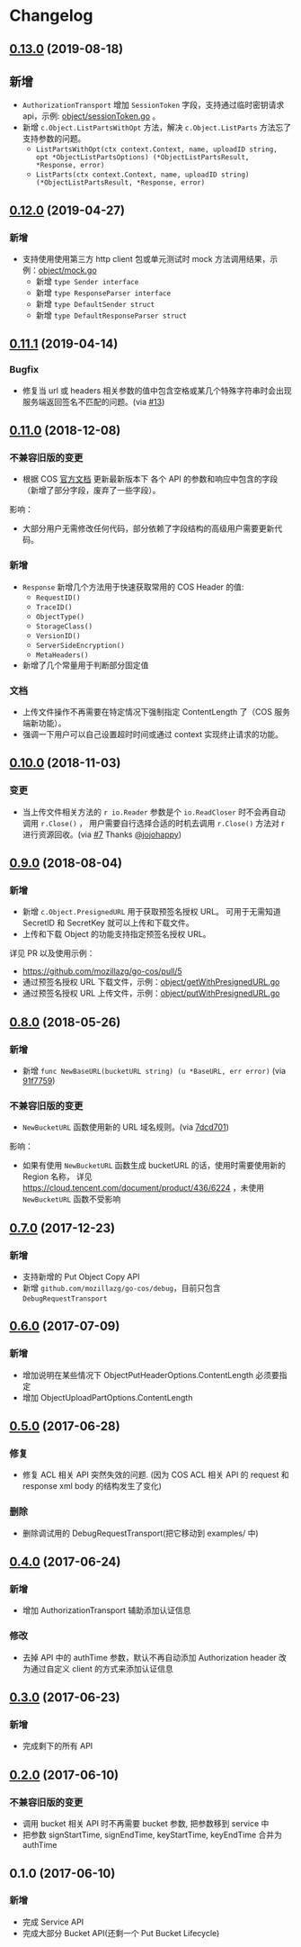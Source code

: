 # Changelog

## [0.13.0] (2019-08-18)

## 新增

* `AuthorizationTransport` 增加 `SessionToken` 字段，支持通过临时密钥请求 api，示例: [object/sessionToken.go](./_example/object/sessionToken.go) 。
* 新增 `c.Object.ListPartsWithOpt` 方法，解决 `c.Object.ListParts` 方法忘了支持参数的问题。
  * `ListPartsWithOpt(ctx context.Context, name, uploadID string, opt *ObjectListPartsOptions) (*ObjectListPartsResult, *Response, error)`
  * `ListParts(ctx context.Context, name, uploadID string) (*ObjectListPartsResult, *Response, error)`


## [0.12.0] (2019-04-27)

### 新增

* 支持使用使用第三方 http client 包或单元测试时 mock 方法调用结果，示例：[object/mock.go](./_example/object/mock.go)
  * 新增 `type Sender interface`
  * 新增 `type ResponseParser interface`
  * 新增 `type DefaultSender struct`
  * 新增 `type DefaultResponseParser struct`


## [0.11.1] (2019-04-14)

### Bugfix

* 修复当 url 或 headers 相关参数的值中包含空格或某几个特殊字符串时会出现服务端返回签名不匹配的问题。(via [#13])


## [0.11.0] (2018-12-08)

### 不兼容旧版的变更

* 根据 COS [官方文档](https://cloud.tencent.com/document/product/436/7751) 更新最新版本下
  各个 API 的参数和响应中包含的字段（新增了部分字段，废弃了一些字段）。

影响：

* 大部分用户无需修改任何代码，部分依赖了字段结构的高级用户需要更新代码。

### 新增

* `Response` 新增几个方法用于快速获取常用的 COS Header 的值:
  * `RequestID()`
  * `TraceID()`
  * `ObjectType()`
  * `StorageClass()`
  * `VersionID()`
  * `ServerSideEncryption()`
  * `MetaHeaders()`
* 新增了几个常量用于判断部分固定值

### 文档

* 上传文件操作不再需要在特定情况下强制指定 ContentLength 了（COS 服务端新功能）。
* 强调一下用户可以自己设置超时时间或通过 context 实现终止请求的功能。


## [0.10.0] (2018-11-03)

### 变更

* 当上传文件相关方法的 `r io.Reader` 参数是个 `io.ReadCloser` 时不会再自动调用 `r.Close()` ，
  用户需要自行选择合适的时机去调用 `r.Close()` 方法对 r 进行资源回收。(via [#7] Thanks [@jojohappy])


## [0.9.0] (2018-08-04)

### 新增

* 新增 `c.Object.PresignedURL` 用于获取预签名授权 URL。
  可用于无需知道 SecretID 和 SecretKey 就可以上传和下载文件。
* 上传和下载 Object 的功能支持指定预签名授权 URL。

详见 PR 以及使用示例：

* https://github.com/mozillazg/go-cos/pull/5
* 通过预签名授权 URL 下载文件，示例：[object/getWithPresignedURL.go](./_example/object/getWithPresignedURL.go)
* 通过预签名授权 URL 上传文件，示例：[object/putWithPresignedURL.go](./_example/object/putWithPresignedURL.go)


## [0.8.0] (2018-05-26)

### 新增

* 新增 `func NewBaseURL(bucketURL string) (u *BaseURL, err error)` (via [91f7759])

### 不兼容旧版的变更

* `NewBucketURL` 函数使用新的 URL 域名规则。(via [7dcd701])

影响：

* 如果有使用 `NewBucketURL` 函数生成 bucketURL 的话，使用时需要使用新的 Region 名称，
详见 https://cloud.tencent.com/document/product/436/6224 ，未使用 `NewBucketURL` 函数不受影响


## [0.7.0] (2017-12-23)

### 新增

* 支持新增的 Put Object Copy API
* 新增 `github.com/mozillazg/go-cos/debug`，目前只包含 `DebugRequestTransport`


## [0.6.0] (2017-07-09)

### 新增

* 增加说明在某些情况下 ObjectPutHeaderOptions.ContentLength 必须要指定
* 增加 ObjectUploadPartOptions.ContentLength


## [0.5.0] (2017-06-28)

### 修复

* 修复 ACL 相关 API 突然失效的问题.
  (因为 COS ACL 相关 API 的 request 和 response xml body 的结构发生了变化)

### 删除

* 删除调试用的 DebugRequestTransport(把它移动到 examples/ 中)


## [0.4.0] (2017-06-24)

### 新增

* 增加 AuthorizationTransport 辅助添加认证信息

### 修改

* 去掉 API 中的 authTime 参数，默认不再自动添加 Authorization header
  改为通过自定义 client 的方式来添加认证信息


## [0.3.0] (2017-06-23)

### 新增

* 完成剩下的所有 API


## [0.2.0] (2017-06-10)

### 不兼容旧版的变更

* 调用 bucket 相关 API 时不再需要 bucket 参数, 把参数移到 service 中
* 把参数 signStartTime, signEndTime, keyStartTime, keyEndTime 合并为 authTime


## 0.1.0 (2017-06-10)

### 新增

* 完成 Service API
* 完成大部分 Bucket API(还剩一个 Put Bucket Lifecycle)


[0.13.0]: https://github.com/mozillazg/go-cos/compare/v0.12.0...v0.13.0
[0.12.0]: https://github.com/mozillazg/go-cos/compare/v0.11.1...v0.12.0
[0.11.1]: https://github.com/mozillazg/go-cos/compare/v0.11.0...v0.11.1
[0.11.0]: https://github.com/mozillazg/go-cos/compare/v0.10.0...v0.11.0
[0.10.0]: https://github.com/mozillazg/go-cos/compare/v0.9.0...v0.10.0
[0.9.0]: https://github.com/mozillazg/go-cos/compare/v0.8.0...v0.9.0
[0.8.0]: https://github.com/mozillazg/go-cos/compare/v0.7.0...v0.8.0
[0.7.0]: https://github.com/mozillazg/go-cos/compare/v0.6.0...v0.7.0
[0.6.0]: https://github.com/mozillazg/go-cos/compare/v0.5.0...v0.6.0
[0.5.0]: https://github.com/mozillazg/go-cos/compare/v0.4.0...v0.5.0
[0.4.0]: https://github.com/mozillazg/go-cos/compare/v0.3.0...v0.4.0
[0.3.0]: https://github.com/mozillazg/go-cos/compare/v0.2.0...v0.3.0
[0.2.0]: https://github.com/mozillazg/go-cos/compare/v0.1.0...v0.2.0

[91f7759]: https://github.com/mozillazg/go-cos/commit/91f7759958f9631e8997f47d30ae4044455fc971
[7dcd701]: https://github.com/mozillazg/go-cos/commit/7dcd701975f483d57525b292ab31d0f9a6c8866c
[#7]: https://github.com/mozillazg/go-cos/pull/7
[@jojohappy]: https://github.com/jojohappy
[#13]: https://github.com/mozillazg/go-cos/pull/13
